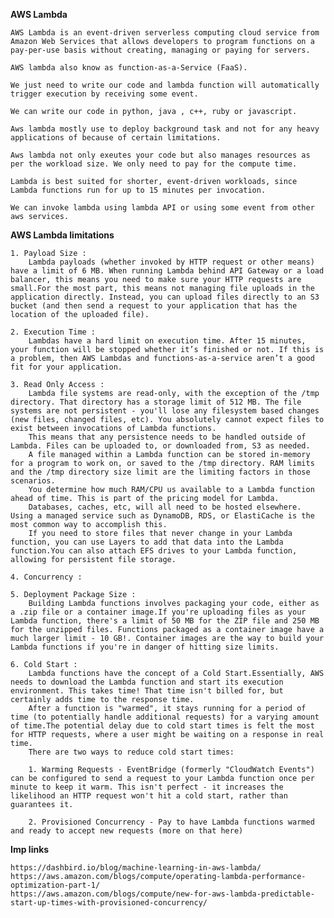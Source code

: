 **AWS Lambda**

    AWS Lambda is an event-driven serverless computing cloud service from Amazon Web Services that allows developers to program functions on a pay-per-use basis without creating, managing or paying for servers.
    
    AWS lambda also know as function-as-a-Service (FaaS).

    We just need to write our code and lambda function will automatically trigger execution by receiving some event. 

    We can write our code in python, java , c++, ruby or javascript.

    Aws lambda mostly use to deploy background task and not for any heavy applications of because of certain limitations. 
    
    Aws lambda not only exeutes your code but also manages resources as per the workload size. We only need to pay for the compute time. 

    Lambda is best suited for shorter, event-driven workloads, since Lambda functions run for up to 15 minutes per invocation. 

    We can invoke lambda using lambda API or using some event from other aws services. 

**AWS Lambda limitations**

    1. Payload Size : 
        Lambda payloads (whether invoked by HTTP request or other means) have a limit of 6 MB. When running Lambda behind API Gateway or a load balancer, this means you need to make sure your HTTP requests are small.For the most part, this means not managing file uploads in the application directly. Instead, you can upload files directly to an S3 bucket (and then send a request to your application that has the location of the uploaded file).

    2. Execution Time : 
        Lambdas have a hard limit on execution time. After 15 minutes, your function will be stopped whether it’s finished or not. If this is a problem, then AWS Lambdas and functions-as-a-service aren’t a good fit for your application.
    
    3. Read Only Access : 
        Lambda file systems are read-only, with the exception of the /tmp directory. That directory has a storage limit of 512 MB. The file systems are not persistent - you'll lose any filesystem based changes (new files, changed files, etc). You absolutely cannot expect files to exist between invocations of Lambda functions.
        This means that any persistence needs to be handled outside of Lambda. Files can be uploaded to, or downloaded from, S3 as needed.
        A file managed within a Lambda function can be stored in-memory for a program to work on, or saved to the /tmp directory. RAM limits and the /tmp directory size limit are the limiting factors in those scenarios.
        You determine how much RAM/CPU us available to a Lambda function ahead of time. This is part of the pricing model for Lambda.
        Databases, caches, etc, will all need to be hosted elsewhere. Using a managed service such as DynamoDB, RDS, or ElastiCache is the most common way to accomplish this.
        If you need to store files that never change in your Lambda function, you can use Layers to add that data into the Lambda function.You can also attach EFS drives to your Lambda function, allowing for persistent file storage.
    
    4. Concurrency :
    
    5. Deployment Package Size :
        Building Lambda functions involves packaging your code, either as a .zip file or a container image.If you're uploading files as your Lambda function, there's a limit of 50 MB for the ZIP file and 250 MB for the unzipped files. Functions packaged as a container image have a much larger limit - 10 GB!. Container images are the way to build your Lambda functions if you're in danger of hitting size limits.
    
    6. Cold Start :
        Lambda functions have the concept of a Cold Start.Essentially, AWS needs to download the Lambda function and start its execution environment. This takes time! That time isn't billed for, but certainly adds time to the response time.
        After a function is "warmed", it stays running for a period of time (to potentially handle additional requests) for a varying amount of time.The potential delay due to cold start times is felt the most for HTTP requests, where a user might be waiting on a response in real time.
        There are two ways to reduce cold start times:
        
        1. Warming Requests - EventBridge (formerly "CloudWatch Events") can be configured to send a request to your Lambda function once per minute to keep it warm. This isn't perfect - it increases the likelihood an HTTP request won't hit a cold start, rather than guarantees it.

        2. Provisioned Concurrency - Pay to have Lambda functions warmed and ready to accept new requests (more on that here)


**Imp links**

    https://dashbird.io/blog/machine-learning-in-aws-lambda/
    https://aws.amazon.com/blogs/compute/operating-lambda-performance-optimization-part-1/
    https://aws.amazon.com/blogs/compute/new-for-aws-lambda-predictable-start-up-times-with-provisioned-concurrency/